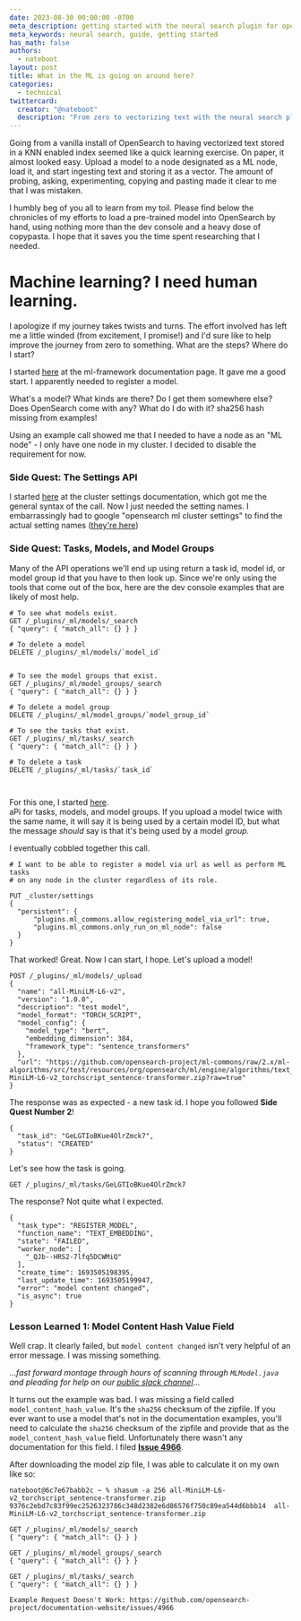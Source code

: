 ```yaml
---
date: 2023-08-30 00:00:00 -0700
meta_description: getting started with the neural search plugin for opensearch
meta_keywords: neural search, guide, getting started
has_math: false
authors:
  - nateboot
layout: post
title: What in the ML is going on around here?
categories:
  - technical
twittercard:
  creator: "@nateboot"
  description: "From zero to vectorizing text with the neural search plugin. "
---
```


Going from a vanilla install of OpenSearch to having vectorized text stored in a KNN enabled index seemed like a quick learning exercise. On paper, it almost looked easy. Upload a model to a node designated as a ML node, load it, and start ingesting text and storing it as a vector. The amount of probing, asking, experimenting, copying and pasting  made it clear to me that I was mistaken.

I humbly beg of you all to learn from my toil. Please find below the chronicles of my efforts to load a pre-trained model into OpenSearch by hand, using nothing more than the dev console and a heavy dose of copypasta. I hope that it saves you the time spent researching that I needed.

# Machine learning? I need human learning.

I apologize if my journey takes twists and turns. The effort involved has left me a little winded (from excitement, I promise!) and I'd sure like to help improve the journey from zero to something. What are the steps? Where do I start?

I started [here](https://opensearch.org/docs/latest/ml-commons-plugin/ml-framework/) at the ml-framework documentation page. It gave me a good start. I apparently needed to register a model.  

What's a model? What kinds are there? Do I get them somewhere else? Does OpenSearch come with any? What do I do with it? sha256 hash missing from examples!

Using an example call showed me that I needed to have a node as an "ML node" - I only have one node in my cluster. I decided to disable the requirement for now.


### Side Quest: The Settings API

I started [here](https://opensearch.org/docs/latest/api-reference/cluster-api/cluster-settings/) at the cluster settings documentation, which got me the general syntax of the call. Now I just needed the setting names. I embarrassingly had to google "opensearch ml cluster settings" to find the actual setting names ([they're here](https://opensearch.org/docs/latest/ml-commons-plugin/cluster-settings/))

### Side Quest: Tasks, Models, and Model Groups

Many of the API operations we'll end up using return a task id, model id, or model group id that you have to then look up. Since we're only using the tools that come out of the box, here are the dev console examples that are likely of most help. 

```
# To see what models exist.
GET /_plugins/_ml/models/_search
{ "query": { "match_all": {} } }

# To delete a model
DELETE /_plugins/_ml/models/`model_id`


# To see the model groups that exist. 
GET /_plugins/_ml/model_groups/_search
{ "query": { "match_all": {} } }

# To delete a model group
DELETE /_plugins/_ml/model_groups/`model_group_id`

# To see the tasks that exist.
GET /_plugins/_ml/tasks/_search
{ "query": { "match_all": {} } }

# To delete a task
DELETE /_plugins/_ml/tasks/`task_id`



```





For this one, I started [here](https://opensearch.org/docs/2.9/ml-commons-plugin/api/).  
aPi for tasks, models, and model groups. If you upload a model twice with the same name, it will say it is being used by a certain model ID, but what the message *should* say is that it's being used by a model *group.*



I eventually cobbled together this call.

```
# I want to be able to register a model via url as well as perform ML tasks
# on any node in the cluster regardless of its role. 

PUT _cluster/settings
{
  "persistent": {
      "plugins.ml_commons.allow_registering_model_via_url": true,
      "plugins.ml_commons.only_run_on_ml_node": false
  }
}
```

That worked! Great. Now I can start, I hope. Let's upload a model!

```
POST /_plugins/_ml/models/_upload
{
  "name": "all-MiniLM-L6-v2",
  "version": "1.0.0",
  "description": "test model",
  "model_format": "TORCH_SCRIPT",
  "model_config": {
    "model_type": "bert",
    "embedding_dimension": 384,
    "framework_type": "sentence_transformers"
  },
  "url": "https://github.com/opensearch-project/ml-commons/raw/2.x/ml-algorithms/src/test/resources/org/opensearch/ml/engine/algorithms/text_embedding/all-MiniLM-L6-v2_torchscript_sentence-transformer.zip?raw=true"
}
```

The response was as expected - a new task id. I hope you followed **Side Quest Number 2**!

```
{
  "task_id": "GeLGTIoBKue4OlrZmck7",
  "status": "CREATED"
}
```

Let's see how the task is going.

```
GET /_plugins/_ml/tasks/GeLGTIoBKue4OlrZmck7
```

The response? Not quite what I expected.

```
{
  "task_type": "REGISTER_MODEL",
  "function_name": "TEXT_EMBEDDING",
  "state": "FAILED",
  "worker_node": [
    "_QJb--HRS2-7lfq5DCWMiQ"
  ],
  "create_time": 1693505198395,
  "last_update_time": 1693505199947,
  "error": "model content changed",
  "is_async": true
}
```

### Lesson Learned 1: Model Content Hash Value Field

Well crap. It clearly failed, but `model content changed` isn't very helpful of an error message. I was missing something. 

...*fast forward montage through hours of scanning through `MLModel.java` and pleading for help on our [public slack channel](...)*...

It turns out the example was bad. I was missing a field called `model_content_hash_value`. It's the `sha256` checksum of the zipfile. If you ever want to use a model that's not in the documentation examples, you'll need to calculate the `sha256` checksum of the zipfile and provide that as the `model_content_hash_value` field. Unfortunately there wasn't any documentation for this field. I filed **[Issue 4966](https://github.com/opensearch-project/documentation-website/issues/4966)**.

After downloading the model zip file, I was able to calculate it on my own like so: 

```shell
nateboot@6c7e67babb2c ~ % shasum -a 256 all-MiniLM-L6-v2_torchscript_sentence-transformer.zip
9376c2ebd7c83f99ec2526323786c348d2382e6d86576f750c89ea544d6bbb14  all-MiniLM-L6-v2_torchscript_sentence-transformer.zip
```










```
GET /_plugins/_ml/models/_search
{ "query": { "match_all": {} } }

GET /_plugins/_ml/model_groups/_search
{ "query": { "match_all": {} } }

GET /_plugins/_ml/tasks/_search
{ "query": { "match_all": {} } }

Example Request Doesn't Work: https://github.com/opensearch-project/documentation-website/issues/4966


```